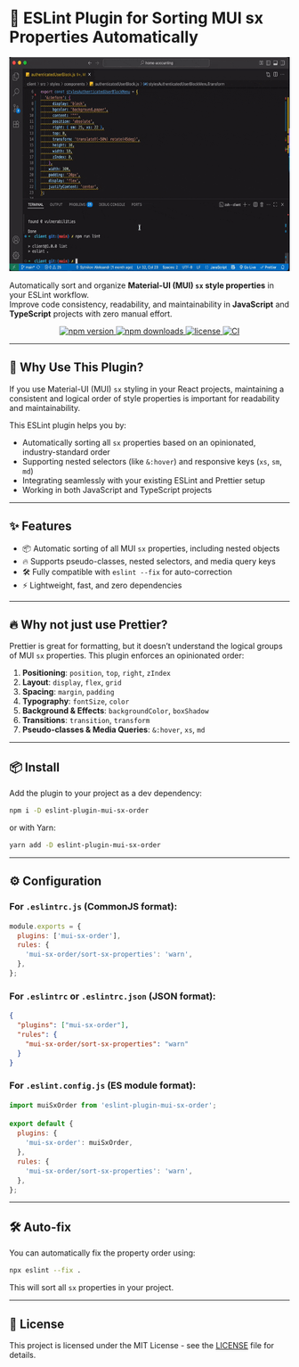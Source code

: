 # 🚀 ESLint Plugin for Sorting MUI sx Properties Automatically

<p align="center">
  <img width="576" height="384" src="./assets/demo.gif" alt="Demo GIF showing sorting sx properties automatically">
</p>

Automatically sort and organize **Material-UI (MUI) `sx` style properties** in your ESLint workflow.  
Improve code consistency, readability, and maintainability in **JavaScript** and **TypeScript** projects with zero manual effort.

<p align="center">
  <a href="https://www.npmjs.com/package/eslint-plugin-mui-sx-order">
    <img src="https://img.shields.io/npm/v/eslint-plugin-mui-sx-order" alt="npm version" />
  </a>
  <a href="https://www.npmjs.com/package/eslint-plugin-mui-sx-order">
    <img src="https://img.shields.io/npm/dm/eslint-plugin-mui-sx-order" alt="npm downloads" />
  </a>
  <a href="./LICENSE">
    <img src="https://img.shields.io/npm/l/eslint-plugin-mui-sx-order" alt="license" />
  </a>
  <a href="https://github.com/sytnikovzp/eslint-plugin-mui-sx-order/actions">
    <img src="https://img.shields.io/github/actions/workflow/status/sytnikovzp/eslint-plugin-mui-sx-order/release-please.yml?branch=main" alt="CI" />
  </a>
</p>

---

## 🌟 Why Use This Plugin?

If you use Material-UI (MUI) `sx` styling in your React projects, maintaining a consistent and logical order of style properties is important for readability and maintainability.

This ESLint plugin helps you by:

- Automatically sorting all `sx` properties based on an opinionated, industry-standard order
- Supporting nested selectors (like `&:hover`) and responsive keys (`xs`, `sm`, `md`)
- Integrating seamlessly with your existing ESLint and Prettier setup
- Working in both JavaScript and TypeScript projects

---

## ✨ Features

- 📦 Automatic sorting of all MUI `sx` properties, including nested objects
- 🔥 Supports pseudo-classes, nested selectors, and media query keys
- 🛠 Fully compatible with `eslint --fix` for auto-correction
- ⚡ Lightweight, fast, and zero dependencies

---

## 🔥 Why not just use Prettier?

Prettier is great for formatting, but it doesn’t understand the logical groups of MUI `sx` properties.
This plugin enforces an opinionated order:

1. **Positioning**: `position`, `top`, `right`, `zIndex`
2. **Layout**: `display`, `flex`, `grid`
3. **Spacing**: `margin`, `padding`
4. **Typography**: `fontSize`, `color`
5. **Background & Effects**: `backgroundColor`, `boxShadow`
6. **Transitions**: `transition`, `transform`
7. **Pseudo-classes & Media Queries**: `&:hover`, `xs`, `md`

---

## 📦 Install

Add the plugin to your project as a dev dependency:

```bash
npm i -D eslint-plugin-mui-sx-order
```

or with Yarn:

```bash
yarn add -D eslint-plugin-mui-sx-order
```

---

## ⚙️ Configuration

### For `.eslintrc.js` (CommonJS format):

```js
module.exports = {
  plugins: ['mui-sx-order'],
  rules: {
    'mui-sx-order/sort-sx-properties': 'warn',
  },
};
```

### For `.eslintrc` or `.eslintrc.json` (JSON format):

```json
{
  "plugins": ["mui-sx-order"],
  "rules": {
    "mui-sx-order/sort-sx-properties": "warn"
  }
}
```

### For `.eslint.config.js` (ES module format):

```js
import muiSxOrder from 'eslint-plugin-mui-sx-order';

export default {
  plugins: {
    'mui-sx-order': muiSxOrder,
  },
  rules: {
    'mui-sx-order/sort-sx-properties': 'warn',
  },
};
```

---

## 🛠 Auto-fix

You can automatically fix the property order using:

```bash
npx eslint --fix .
```

This will sort all `sx` properties in your project.

---

## 📜 License

This project is licensed under the MIT License - see the [LICENSE](./LICENSE) file for details.
